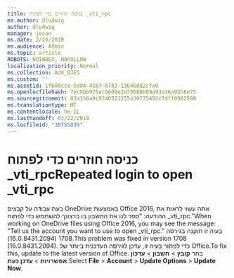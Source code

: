 ```yaml
---
title: כניסה חוזרים כדי לפתוח _vti_rpc
ms.author: dludwig
author: dludwig
manager: jecon
ms.date: 2/26/2018
ms.audience: Admin
ms.topic: article
ROBOTS: NOINDEX, NOFOLLOW
localization_priority: Normal
ms.collection: Adm_O365
ms.custom: ''
ms.assetid: 1fb88cca-5dd4-4167-8783-13646082cfa0
ms.openlocfilehash: 7ec0bb975ac5600e3d79588b09a93a36a92b8e75
ms.sourcegitcommit: 03a156a9c9740521155a30775492c7dff0982588
ms.translationtype: MT
ms.contentlocale: he-IL
ms.lasthandoff: 03/22/2019
ms.locfileid: "30755839"
---
```

# <a name="repeated-login-to-open-vtirpc"></a><span data-ttu-id="1b908-102">כניסה חוזרים כדי לפתוח _vti_rpc</span><span class="sxs-lookup"><span data-stu-id="1b908-102">Repeated login to open _vti_rpc</span></span>

<span data-ttu-id="1b908-103">בעת עבודה על קבצים OneDrive באמצעות Office 2016, אתה עשוי לראות את ההודעה: "ספר לנו את החשבון בו ברצונך להשתמש כדי לפתוח _vti_rpc."</span><span class="sxs-lookup"><span data-stu-id="1b908-103">When working on OneDrive files using Office 2016, you may see the message: "Tell us the account you want to use to open _vti_rpc."</span></span> <span data-ttu-id="1b908-104">בעיה זו תוקנה בגירסה 1708 (16.0.8431.2094).</span><span class="sxs-lookup"><span data-stu-id="1b908-104">This problem was fixed in version 1708 (16.0.8431.2094).</span></span> <span data-ttu-id="1b908-105">כדי לפתור בעיה זו, עדכן לגירסה העדכנית ביותר של Office.</span><span class="sxs-lookup"><span data-stu-id="1b908-105">To fix this, update to the latest version of Office.</span></span> <span data-ttu-id="1b908-106">בחר **קובץ** \> **חשבון** \> **עדכון אפשרויות** \> **עדכן כעת**.</span><span class="sxs-lookup"><span data-stu-id="1b908-106">Select **File** \> **Account** \> **Update Options** \> **Update Now**.</span></span>
  

